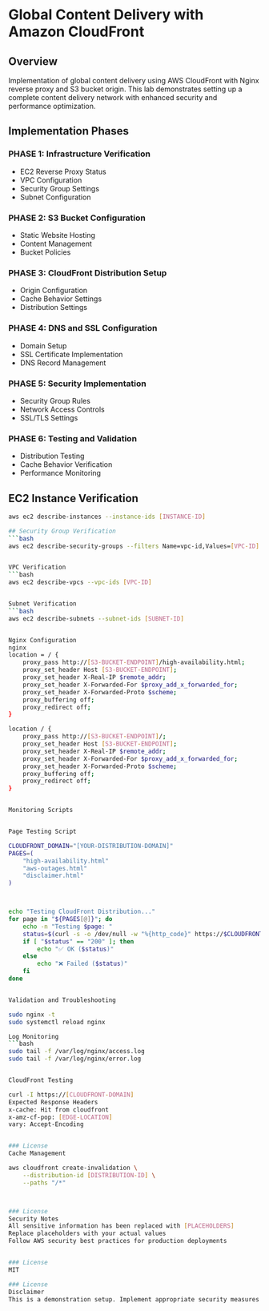 # Global Content Delivery with Amazon CloudFront

## Overview
Implementation of global content delivery using AWS CloudFront with Nginx reverse proxy and S3 bucket origin. This lab demonstrates setting up a complete content delivery network with enhanced security and performance optimization.

## Implementation Phases

### PHASE 1: Infrastructure Verification
* EC2 Reverse Proxy Status
* VPC Configuration
* Security Group Settings
* Subnet Configuration

### PHASE 2: S3 Bucket Configuration
* Static Website Hosting
* Content Management
* Bucket Policies

### PHASE 3: CloudFront Distribution Setup
* Origin Configuration
* Cache Behavior Settings
* Distribution Settings

### PHASE 4: DNS and SSL Configuration
* Domain Setup
* SSL Certificate Implementation
* DNS Record Management

### PHASE 5: Security Implementation
* Security Group Rules
* Network Access Controls
* SSL/TLS Settings

### PHASE 6: Testing and Validation
* Distribution Testing
* Cache Behavior Verification
* Performance Monitoring

## EC2 Instance Verification
```bash
aws ec2 describe-instances --instance-ids [INSTANCE-ID]

## Security Group Verification
```bash
aws ec2 describe-security-groups --filters Name=vpc-id,Values=[VPC-ID]


VPC Verification
```bash
aws ec2 describe-vpcs --vpc-ids [VPC-ID]


Subnet Verification
```bash
aws ec2 describe-subnets --subnet-ids [SUBNET-ID]


Nginx Configuration
nginx
location = / {
    proxy_pass http://[S3-BUCKET-ENDPOINT]/high-availability.html;
    proxy_set_header Host [S3-BUCKET-ENDPOINT];
    proxy_set_header X-Real-IP $remote_addr;
    proxy_set_header X-Forwarded-For $proxy_add_x_forwarded_for;
    proxy_set_header X-Forwarded-Proto $scheme;
    proxy_buffering off;
    proxy_redirect off;
}

location / {
    proxy_pass http://[S3-BUCKET-ENDPOINT]/;
    proxy_set_header Host [S3-BUCKET-ENDPOINT];
    proxy_set_header X-Real-IP $remote_addr;
    proxy_set_header X-Forwarded-For $proxy_add_x_forwarded_for;
    proxy_set_header X-Forwarded-Proto $scheme;
    proxy_buffering off;
    proxy_redirect off;
}


Monitoring Scripts


Page Testing Script

CLOUDFRONT_DOMAIN="[YOUR-DISTRIBUTION-DOMAIN]"
PAGES=(
    "high-availability.html"
    "aws-outages.html"
    "disclaimer.html"
)



echo "Testing CloudFront Distribution..."
for page in "${PAGES[@]}"; do
    echo -n "Testing $page: "
    status=$(curl -s -o /dev/null -w "%{http_code}" https://$CLOUDFRONT_DOMAIN/$page)
    if [ "$status" == "200" ]; then
        echo "✅ OK ($status)"
    else
        echo "❌ Failed ($status)"
    fi
done


Validation and Troubleshooting

sudo nginx -t
sudo systemctl reload nginx

Log Monitoring
```bash
sudo tail -f /var/log/nginx/access.log
sudo tail -f /var/log/nginx/error.log


CloudFront Testing

curl -I https://[CLOUDFRONT-DOMAIN]
Expected Response Headers
x-cache: Hit from cloudfront
x-amz-cf-pop: [EDGE-LOCATION]
vary: Accept-Encoding


### License
Cache Management

aws cloudfront create-invalidation \
    --distribution-id [DISTRIBUTION-ID] \
    --paths "/*"



### License
Security Notes
All sensitive information has been replaced with [PLACEHOLDERS]
Replace placeholders with your actual values
Follow AWS security best practices for production deployments


### License
MIT

### License
Disclaimer
This is a demonstration setup. Implement appropriate security measures for production environments.
